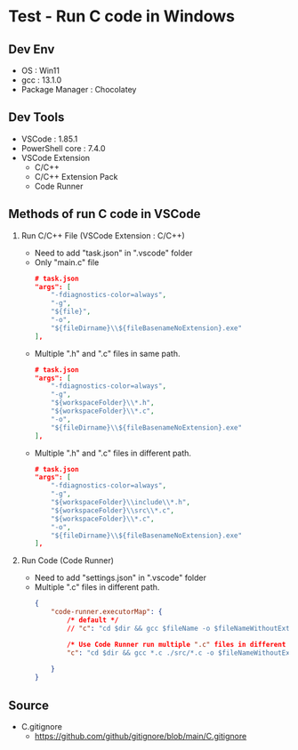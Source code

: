 # Test - Run C code in Windows

## Dev Env
- OS : Win11
- gcc : 13.1.0
- Package Manager : Chocolatey

## Dev Tools
- VSCode : 1.85.1
- PowerShell core : 7.4.0
- VSCode Extension
  - C/C++
  - C/C++ Extension Pack
  - Code Runner

## Methods of run C code in VSCode
1. Run C/C++ File (VSCode Extension : C/C++)
    - Need to add "task.json" in ".vscode" folder
    - Only "main.c" file
        ```json
        # task.json
        "args": [
            "-fdiagnostics-color=always",
            "-g",
            "${file}",
            "-o",
            "${fileDirname}\\${fileBasenameNoExtension}.exe"
        ],
        ```
    - Multiple ".h" and ".c" files in same path.
        ```json
        # task.json
        "args": [
            "-fdiagnostics-color=always",
            "-g",
            "${workspaceFolder}\\*.h",
            "${workspaceFolder}\\*.c",
            "-o",
            "${fileDirname}\\${fileBasenameNoExtension}.exe"
        ],
        ```
    - Multiple ".h" and ".c" files in different path.
        ```json
        # task.json
        "args": [
            "-fdiagnostics-color=always",
            "-g",
            "${workspaceFolder}\\include\\*.h",
            "${workspaceFolder}\\src\\*.c",
            "${workspaceFolder}\\*.c",
            "-o",
            "${fileDirname}\\${fileBasenameNoExtension}.exe"
        ],
        ```

2. Run Code (Code Runner)
    - Need to add "settings.json" in ".vscode" folder
    - Multiple ".c" files in different path.
        ```json
        {
            "code-runner.executorMap": {
                /* default */
                // "c": "cd $dir && gcc $fileName -o $fileNameWithoutExt && $dir$fileNameWithoutExt",

                /* Use Code Runner run multiple ".c" files in different path */
                "c": "cd $dir && gcc *.c ./src/*.c -o $fileNameWithoutExt && $dir$fileNameWithoutExt",
                
            }
        }
        ```

## Source
- C.gitignore
  - https://github.com/github/gitignore/blob/main/C.gitignore

